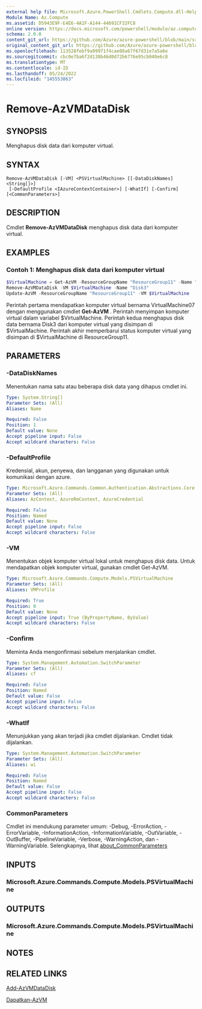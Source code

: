 ```yaml
---
external help file: Microsoft.Azure.PowerShell.Cmdlets.Compute.dll-Help.xml
Module Name: Az.Compute
ms.assetid: D5943E9F-E4E6-4A1F-A144-44691CF32FC8
online version: https://docs.microsoft.com/powershell/module/az.compute/remove-azvmdatadisk
schema: 2.0.0
content_git_url: https://github.com/Azure/azure-powershell/blob/main/src/Compute/Compute/help/Remove-AzVMDataDisk.md
original_content_git_url: https://github.com/Azure/azure-powershell/blob/main/src/Compute/Compute/help/Remove-AzVMDataDisk.md
ms.openlocfilehash: 113528febf9a99971f4cae08a67f67d31e7a5a6e
ms.sourcegitcommit: cbc0e7ba6f2d138b46d0d72b6776e95cb040e6c8
ms.translationtype: MT
ms.contentlocale: id-ID
ms.lasthandoff: 05/24/2022
ms.locfileid: "145553863"
---
```

# Remove-AzVMDataDisk

## SYNOPSIS
Menghapus disk data dari komputer virtual.

## SYNTAX

```
Remove-AzVMDataDisk [-VM] <PSVirtualMachine> [[-DataDiskNames] <String[]>]
 [-DefaultProfile <IAzureContextContainer>] [-WhatIf] [-Confirm] [<CommonParameters>]
```

## DESCRIPTION
Cmdlet **Remove-AzVMDataDisk** menghapus disk data dari komputer virtual.

## EXAMPLES

### Contoh 1: Menghapus disk data dari komputer virtual
```powershell
$VirtualMachine = Get-AzVM -ResourceGroupName "ResourceGroup11" -Name "VirtualMachine07" 
Remove-AzVMDataDisk -VM $VirtualMachine -Name "Disk3"
Update-AzVM -ResourceGroupName "ResourceGroup11" -VM $VirtualMachine
```

Perintah pertama mendapatkan komputer virtual bernama VirtualMachine07 dengan menggunakan cmdlet **Get-AzVM** .
Perintah menyimpan komputer virtual dalam variabel $VirtualMachine.
Perintah kedua menghapus disk data bernama Disk3 dari komputer virtual yang disimpan di $VirtualMachine.
Perintah akhir memperbarui status komputer virtual yang disimpan di $VirtualMachine di ResourceGroup11.

## PARAMETERS

### -DataDiskNames
Menentukan nama satu atau beberapa disk data yang dihapus cmdlet ini.

```yaml
Type: System.String[]
Parameter Sets: (All)
Aliases: Name

Required: False
Position: 1
Default value: None
Accept pipeline input: False
Accept wildcard characters: False
```

### -DefaultProfile
Kredensial, akun, penyewa, dan langganan yang digunakan untuk komunikasi dengan azure.

```yaml
Type: Microsoft.Azure.Commands.Common.Authentication.Abstractions.Core.IAzureContextContainer
Parameter Sets: (All)
Aliases: AzContext, AzureRmContext, AzureCredential

Required: False
Position: Named
Default value: None
Accept pipeline input: False
Accept wildcard characters: False
```

### -VM
Menentukan objek komputer virtual lokal untuk menghapus disk data.
Untuk mendapatkan objek komputer virtual, gunakan cmdlet Get-AzVM.

```yaml
Type: Microsoft.Azure.Commands.Compute.Models.PSVirtualMachine
Parameter Sets: (All)
Aliases: VMProfile

Required: True
Position: 0
Default value: None
Accept pipeline input: True (ByPropertyName, ByValue)
Accept wildcard characters: False
```

### -Confirm
Meminta Anda mengonfirmasi sebelum menjalankan cmdlet.

```yaml
Type: System.Management.Automation.SwitchParameter
Parameter Sets: (All)
Aliases: cf

Required: False
Position: Named
Default value: False
Accept pipeline input: False
Accept wildcard characters: False
```

### -WhatIf
Menunjukkan yang akan terjadi jika cmdlet dijalankan. Cmdlet tidak dijalankan.

```yaml
Type: System.Management.Automation.SwitchParameter
Parameter Sets: (All)
Aliases: wi

Required: False
Position: Named
Default value: False
Accept pipeline input: False
Accept wildcard characters: False
```

### CommonParameters
Cmdlet ini mendukung parameter umum: -Debug, -ErrorAction, -ErrorVariable, -InformationAction, -InformationVariable, -OutVariable, -OutBuffer, -PipelineVariable, -Verbose, -WarningAction, dan -WarningVariable. Selengkapnya, lihat [about_CommonParameters](http://go.microsoft.com/fwlink/?LinkID=113216)

## INPUTS

### Microsoft.Azure.Commands.Compute.Models.PSVirtualMachine

## OUTPUTS

### Microsoft.Azure.Commands.Compute.Models.PSVirtualMachine

## NOTES

## RELATED LINKS

[Add-AzVMDataDisk](./Add-AzVMDataDisk.md)

[Dapatkan-AzVM](./Get-AzVM.md)


